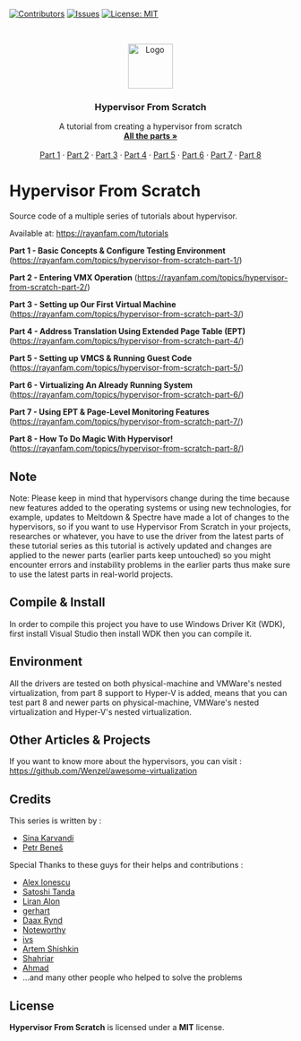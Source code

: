 [![Contributors][contributors-shield]][contributors-url]
[![Issues][issues-shield]][issues-url]
[![License: MIT](https://img.shields.io/badge/License-MIT-yellow.svg)](https://opensource.org/licenses/MIT)


<br />
<p align="center">
  <a href="https://rayanfam.com">
    <img src="images/logo.png" alt="Logo" width="80" height="80">
  </a>

  <h3 align="center">Hypervisor From Scratch</h3>

  <p align="center">
    A tutorial from creating a hypervisor from scratch
    <br />
    <a href="https://rayanfam.com/tutorials/"><strong>All the parts »</strong></a>
    <br />
    <br />
    <a href="https://rayanfam.com/topics/hypervisor-from-scratch-part-1/">Part 1</a>
    ·
    <a href="https://rayanfam.com/topics/hypervisor-from-scratch-part-2/">Part 2</a>
    ·
	<a href="https://rayanfam.com/topics/hypervisor-from-scratch-part-3/">Part 3</a>
    ·
	<a href="https://rayanfam.com/topics/hypervisor-from-scratch-part-4/">Part 4</a>
    ·
	<a href="https://rayanfam.com/topics/hypervisor-from-scratch-part-5/">Part 5</a>
    ·
	<a href="https://rayanfam.com/topics/hypervisor-from-scratch-part-6/">Part 6</a>
    ·
	<a href="https://rayanfam.com/topics/hypervisor-from-scratch-part-7/">Part 7</a>
    ·
	<a href="https://rayanfam.com/topics/hypervisor-from-scratch-part-8/">Part 8</a>
  </p>
</p>

# Hypervisor From Scratch
Source code of a multiple series of tutorials about hypervisor. 

Available at: https://rayanfam.com/tutorials


**Part 1 - Basic Concepts & Configure Testing Environment**
(https://rayanfam.com/topics/hypervisor-from-scratch-part-1/)


**Part 2 - Entering VMX Operation** 
(https://rayanfam.com/topics/hypervisor-from-scratch-part-2/)


**Part 3 - Setting up Our First Virtual Machine** 
(https://rayanfam.com/topics/hypervisor-from-scratch-part-3/)


**Part 4 - Address Translation Using Extended Page Table (EPT)** 
(https://rayanfam.com/topics/hypervisor-from-scratch-part-4/)


**Part 5 - Setting up VMCS &amp; Running Guest Code** 
(https://rayanfam.com/topics/hypervisor-from-scratch-part-5/)


**Part 6 - Virtualizing An Already Running System** 
(https://rayanfam.com/topics/hypervisor-from-scratch-part-6/)


**Part 7 - Using EPT & Page-Level Monitoring Features** 
(https://rayanfam.com/topics/hypervisor-from-scratch-part-7/)


**Part 8 - How To Do Magic With Hypervisor!**
(https://rayanfam.com/topics/hypervisor-from-scratch-part-8/)

## Note

Note: Please keep in mind that hypervisors change during the time because new features added to the operating systems or using new technologies, for example, updates to Meltdown & Spectre have made a lot of changes to the hypervisors, so if you want to use Hypervisor From Scratch in your projects, researches or whatever, you have to use the driver from the latest parts of these tutorial series as this tutorial is actively updated and changes are applied to the newer parts (earlier parts keep untouched) so you might encounter errors and instability problems in the earlier parts thus make sure to use the latest parts in real-world projects.



## Compile & Install

In order to compile this project you have to use Windows Driver Kit (WDK), first install Visual Studio then install WDK then you can compile it.

## Environment

All the drivers are tested on both physical-machine and VMWare's nested virtualization, from part 8 support to Hyper-V is added, means that you can test part 8 and newer parts on physical-machine, VMWare's nested virtualization and Hyper-V's nested virtualization.


## Other Articles & Projects

If you want to know more about the hypervisors, you can visit : https://github.com/Wenzel/awesome-virtualization

## Credits
 This series is written by :<br />
- <a href="https://twitter.com/Intel80x86">Sina Karvandi</a><br />
- <a href="https://twitter.com/PetrBenes">Petr Beneš</a><br />

 Special Thanks to these guys for their helps and contributions :<br />
- <a href="https://twitter.com/aionescu">Alex Ionescu</a><br />
- <a href="https://twitter.com/standa_t">Satoshi Tanda</a><br />
- <a href="https://twitter.com/Liran_Alon">Liran Alon</a><br />
- <a href="https://twitter.com/gerhart_x">gerhart</a><br />
- <a href="https://twitter.com/daax_rynd">Daax Rynd</a><br />
- <a href="https://twitter.com/LordNoteworthy">Noteworthy</a><br />
- <a href="https://twitter.com/ivansprundel">ivs</a><br />
- <a href="https://twitter.com/honorary_bot">Artem Shishkin</a><br />
- <a href="https://twitter.com/Shahriare8">Shahriar</a><br />
- <a href="https://twitter.com/amdgzi">Ahmad</a><br />
- ...and many other people who helped to solve the problems</a><br />


<!-- LICENSE -->
## License

**Hypervisor From Scratch** is licensed under a **MIT** license.

[contributors-shield]: https://img.shields.io/github/contributors/othneildrew/Best-README-Template.svg?style=flat-square
[contributors-url]: https://github.com/SinaKarvandi/Hypervisor-From-Scratch/graphs/contributors
[forks-shield]: https://img.shields.io/github/forks/othneildrew/Best-README-Template.svg?style=flat-square
[forks-url]: https://github.com/SinaKarvandi/Hypervisor-From-Scratch/network/members
[stars-shield]: https://img.shields.io/github/stars/othneildrew/Best-README-Template.svg?style=flat-square
[stars-url]: https://github.com/SinaKarvandi/Hypervisor-From-Scratch/stargazers
[issues-shield]: https://img.shields.io/github/issues/othneildrew/Best-README-Template.svg?style=flat-square
[issues-url]: https://github.com/SinaKarvandi/Hypervisor-From-Scratch/issues
